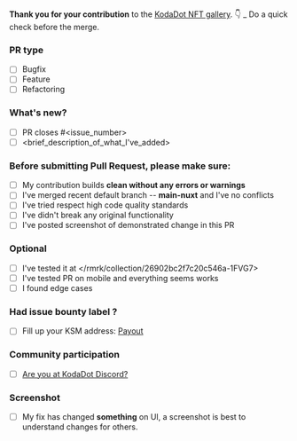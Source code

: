 **Thank you for your contribution** to the [KodaDot NFT gallery](https://kodadot.xyz).
👇  _ Do a quick check before the merge.

### PR type
- [ ] Bugfix
- [ ] Feature
- [ ] Refactoring

### What's new?
- [ ] PR closes #<issue_number>
- [ ] <brief_description_of_what_I've_added>

### Before submitting Pull Request, please make sure:
- [ ] My contribution builds **clean without any errors or warnings**
- [ ] I've merged recent default branch -- **main-nuxt** and I've no conflicts
- [ ] I've tried respect high code quality standards
- [ ] I've didn't break any original functionality
- [ ] I've posted screenshot of demonstrated change in this PR

### Optional
- [ ] I've tested it at </rmrk/collection/26902bc2f7c20c546a-1FVG7>
- [ ] I've tested PR on mobile and everything seems works
- [ ] I found edge cases

### Had issue bounty label ?
- [ ] Fill up your KSM address: [Payout](https://beta.kodadot.xyz/transfer/?target=<My_Kusama_Address_check_https://github.com/kodadot/nft-gallery/blob/main-nuxt/CONTRIBUTING.md#creating-your-ksm-address>)

### Community participation
- [ ] [Are you at KodaDot Discord?](https://discord.gg/35hzy2dXXh)

### Screenshot
- [ ] My fix has changed **something** on UI, a screenshot is best to understand changes for others.
